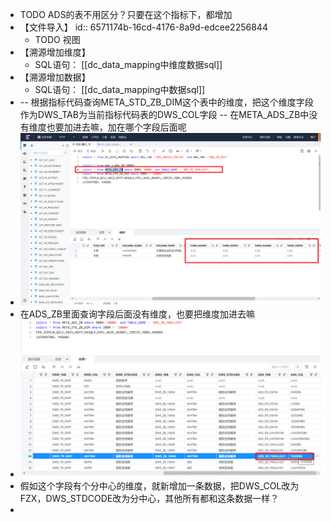 - TODO ADS的表不用区分？只要在这个指标下，都增加
- 【文件导入】
  id:: 6571174b-16cd-4176-8a9d-edcee2256844
	- TODO 视图
- 【溯源增加维度】
	- SQL语句： [[dc_data_mapping中维度数据sql]]
- 【溯源增加数据】
	- SQL语句： [[dc_data_mapping中数据sql]]
- -- 根据指标代码查询META_STD_ZB_DIM这个表中的维度，把这个维度字段作为DWS_TAB为当前指标代码表的DWS_COL字段
  -- 在META_ADS_ZB中没有维度也要加进去嘛，加在哪个字段后面呢
- ![image.png](../assets/image_1701929826828_0.png)
- 在ADS_ZB里面查询字段后面没有维度，也要把维度加进去嘛
- ![image.png](../assets/image_1701930036582_0.png)
- 假如这个字段有个分中心的维度，就新增加一条数据，把DWS_COL改为FZX，DWS_STDCODE改为分中心，其他所有都和这条数据一样？
-